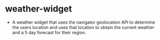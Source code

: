 # weather-widget
* A weather widget that uses the navigator geolocation API to determine the users location and uses that location to obtain the current weather and a 5 day forecast for their region.
